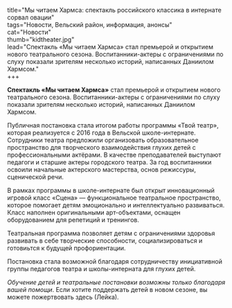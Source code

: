 title="Мы читаем Хармса: спектакль российского классика в интернате сорвал овации"  
tags="Новости, Вельский район, информация, анонсы"  
cat="Новости"  
thumb="kidtheater.jpg"  
lead="Спектакль «Мы читаем Хармса» стал премьерой и открытием нового театрального сезона. Воспитанники-актеры с ограничениями по слуху показали зрителям несколько историй, написанных Даниилом Хармсом."  
+++

**Спектакль «Мы читаем Хармса»** стал премьерой и открытием нового театрального сезона. Воспитанники-актеры с ограничениями по слуху показали зрителям несколько историй, написанных Даниилом Хармсом.       

Публичная постановка стала итогом работы программы «Твой театр», которая реализуется с 2016 года в Вельской школе-интернате. Сотрудники театра предложили организовать образовательное пространство для творческого взаимодействия глухих детей с профессиональными актёрами.
В качестве преподавателей выступают педагоги и старшие актеры городского театра. За год воспитанники освоили начальные актерского мастерства, основ режиссуры, сценической речи.  

В рамках программы в школе-интернате был открыт инновационный игровой класс «Сцена» — функциональное театральное пространство, которое помогает детям эмоционально и интеллектуально развиваться. Класс наполнен оригинальными арт-объектами, оснащен оборудованием для репетиций и тренингов.  

Театральная программа позволяет детям с ограничениями здоровья развивать в себе творческие способности, социализироваться и готовиьтся к будущей профориентации.     

Постановка стала возможной благодаря сотрудничеству инициативной группы педагогов театра и школы-интерната для глухих детей.

*Обучение детей и театральные постановки возможны только благодаря вашей помощи*. Если хотите поддержать детей в новом сезоне, вы можете пожертвовать здесь (Лейка).
